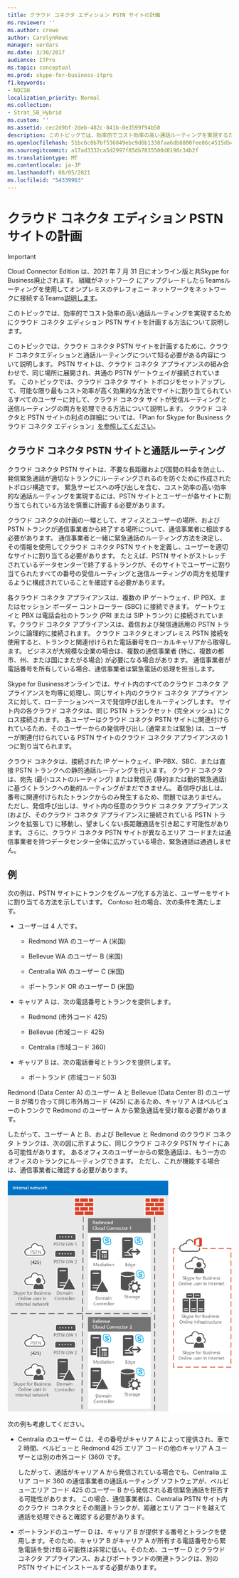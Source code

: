 ```yaml
---
title: クラウド コネクタ エディション PSTN サイトの計画
ms.reviewer: ''
ms.author: crowe
author: CarolynRowe
manager: serdars
ms.date: 3/30/2017
audience: ITPro
ms.topic: conceptual
ms.prod: skype-for-business-itpro
f1.keywords:
- NOCSH
localization_priority: Normal
ms.collection:
- Strat_SB_Hybrid
ms.custom: ''
ms.assetid: cec2d9bf-2deb-482c-841b-0e3599f94b50
description: このトピックでは、効率的でコスト効率の高い通話ルーティングを実現するためにクラウド コネクタ エディション PSTN サイトを計画する方法について説明します。
ms.openlocfilehash: 51bc6c0b7bf536849ebc9d6b1338faa6db8800fee86c4515db4c5f15bf9115b3
ms.sourcegitcommit: a17ad3332ca5d2997f85db7835500d8190c34b2f
ms.translationtype: MT
ms.contentlocale: ja-JP
ms.lasthandoff: 08/05/2021
ms.locfileid: "54339963"
---
```

# <a name="plan-for-cloud-connector-edition-pstn-sites"></a>クラウド コネクタ エディション PSTN サイトの計画

> [!Important]
> Cloud Connector Edition は、2021 年 7 月 31 日にオンライン版と共Skype for Business廃止されます。 組織がネットワーク にアップグレードしたらTeamsルーティングを使用してオンプレミスのテレフォニー ネットワークをネットワークに接続するTeams[説明します](/MicrosoftTeams/direct-routing-landing-page)。
 
このトピックでは、効率的でコスト効率の高い通話ルーティングを実現するためにクラウド コネクタ エディション PSTN サイトを計画する方法について説明します。
  
このトピックでは、クラウド コネクタ PSTN サイトを計画するために、クラウド コネクタエディションと通話ルーティングについて知る必要がある内容について説明します。 PSTN サイトは、クラウド コネクタ アプライアンスの組み合わせで、同じ場所に展開され、共通の PSTN ゲートウェイが接続されています。 このトピックでは、クラウド コネクタ サイト トポロジをセットアップして、可能な限り最もコスト効率が高く効果的な方法でサイトに割り当てられているすべてのユーザーに対して、クラウド コネクタ サイトが受信ルーティングと送信ルーティングの両方を処理できる方法について説明します。 クラウド コネクタと PSTN サイトの利点の詳細については、「Plan for Skype for Business クラウド コネクタ エディション」[を参照してください](plan-skype-for-business-cloud-connector-edition.md)。 
  
## <a name="cloud-connector-pstn-sites-and-call-routing"></a>クラウド コネクタ PSTN サイトと通話ルーティング

クラウド コネクタ PSTN サイトは、不要な長距離および国間の料金を防止し、発信緊急通話が適切なトランクにルーティングされるのを防ぐために作成されたトポロジ構造です。 緊急サービスへの呼び出しを含む、コスト効率の高い効率的な通話ルーティングを実現するには、PSTN サイトとユーザーが各サイトに割り当てられている方法を慎重に計画する必要があります。 
  
クラウド コネクタの計画の一環として、オフィスとユーザーの場所、および PSTN トランクが通信事業者から終了する場所について、通信事業者に相談する必要があります。 通信事業者と一緒に緊急通話のルーティング方法を決定し、その情報を使用してクラウド コネクタ PSTN サイトを定義し、ユーザーを適切なサイトに割り当てる必要があります。 たとえば、PSTN サイトがストレッチされているデータセンターで終了するトランクが、そのサイトでユーザーに割り当てられたすべての番号の受信ルーティングと送信ルーティングの両方を処理するように構成されていることを確認する必要があります。 
  
各クラウド コネクタ アプライアンスは、複数の IP ゲートウェイ、IP PBX、またはセッション ボーダー コントローラー (SBC) に接続できます。 ゲートウェイと PBX は電話会社のトランク (PRI または SIP トランク) に接続されています。クラウド コネクタ アプライアンスは、着信および発信通話用の PSTN トランクに論理的に接続されます。 クラウド コネクタとオンプレミス PSTN 接続を使用すると、トランクと関連付けられた電話番号をローカルキャリアから取得します。 ビジネスが大規模な企業の場合は、複数の通信事業者 (特に、複数の都市、州、または国にまたがる場合) が必要になる場合があります。 通信事業者が電話番号を所有している場合、通信事業者は緊急電話の処理を担当します。
  
Skype for Businessオンラインでは、サイト内のすべてのクラウド コネクタ アプライアンスを均等に処理し、同じサイト内のクラウド コネクタ アプライアンスに対して、ローテーションベースで発信呼び出しをルーティングします。 サイト内の各クラウド コネクタは、同じ PSTN トランクセット (完全メッシュ) にクロス接続されます。 各ユーザーはクラウド コネクタ PSTN サイトに関連付けられているため、そのユーザーからの発信呼び出し (通常または緊急) は、ユーザーが関連付けられている PSTN サイトのクラウド コネクタ アプライアンスの 1 つに割り当てられます。 
  
クラウド コネクタは、接続された IP ゲートウェイ、IP-PBX、SBC、または直接 PSTN トランクへの静的通話ルーティングを行います。 クラウド コネクタは、宛先 (最小コストのルーティング) または発信元 (静的または動的緊急通話) に基づくトランクへの動的ルーティングがまだできません。 着信呼び出しは、番号に関連付けられたトランクからのみ発生するため、問題ではありません。 ただし、発信呼び出しは、サイト内の任意のクラウド コネクタ アプライアンス (および、そのクラウド コネクタ アプライアンスに接続されている PSTN トランクを拡張して) に移動し、望ましくない長距離通話を引き起こす可能性があります。 さらに、クラウド コネクタ PSTN サイトが異なるエリア コードまたは通信事業者を持つデータセンター全体に広がっている場合、緊急通話は通過しません。
  
## <a name="an-example"></a>例

次の例は、PSTN サイトにトランクをグループ化する方法と、ユーザーをサイトに割り当てる方法を示しています。 Contoso 社の場合、次の条件を満たします。
  
- ユーザーは 4 人です。 
    
  - Redmond WA のユーザー A (米国)
    
  - Bellevue WA のユーザー B (米国)
    
  - Centralia WA のユーザー C (米国)
    
  - ポートランド OR のユーザー D (米国)
    
- キャリア A は、次の電話番号とトランクを提供します。
    
  - Redmond (市外コード 425)
    
  - Bellevue (市域コード 425)
    
  - Centralia (市域コード 360)
    
- キャリア B は、次の電話番号とトランクを提供します。
    
  -  ポートランド (市域コード 503)
    
Redmond (Data Center A) のユーザー A と Bellevue (Data Center B) のユーザー B が隣り合って同じ市外局コード (425) にあるため、キャリア A はベルビューのトランクで Redmond のユーザー A から緊急通話を受け取る必要があります。 
  
したがって、ユーザー A と B、および Bellevue と Redmond のクラウド コネクタ トランクは、次の図に示すように、同じクラウド コネクタ PSTN サイトにある可能性があります。 あるオフィスのユーザーからの緊急通話は、もう一方のオフィスのトランクにルーティングできます。 ただし、これが機能する場合は、通信事業者に確認する必要があります。
  
![PSTN サイトを設定する方法](../../media/2659caa7-9c18-4d4f-9c7a-61d0e6a07dc3.png)
  
次の例も考慮してください。
  
- Centralia のユーザー C は、その番号がキャリア A によって提供され、車で 2 時間、ベルビューと Redmond 425 エリア コードの他のキャリア A ユーザーとは別の市外コード (360) です。 
    
    したがって、通話がキャリア A から発信されている場合でも、Centralia エリア コード 360 の通信事業者の通話ルーティング ソフトウェアが、ベルビューエリア コード 425 のユーザー B から発信される着信緊急通話を拒否する可能性があります。 この場合、通信事業者は、Centralia PSTN サイト内のクラウド コネクタとその関連トランクが、距離とエリア コードを越えて通話を処理できると確認する必要があります。
    
- ポートランドのユーザー D は、キャリア B が提供する番号とトランクを使用します。そのため、キャリア B がキャリア A が所有する電話番号から緊急電話を受け取る可能性は非常に低い。そのため、ユーザー D とクラウド コネクタ アプライアンス、およびポートランドの関連トランクは、別の PSTN サイトにインストールする必要があります。
